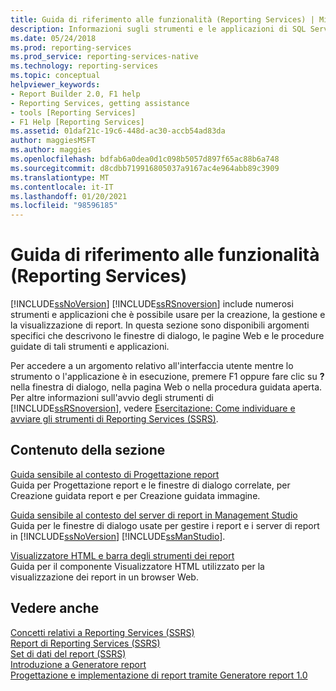 ```yaml
---
title: Guida di riferimento alle funzionalità (Reporting Services) | Microsoft Docs
description: Informazioni sugli strumenti e le applicazioni di SQL Server Reporting Services che è possibile usare per la creazione, la gestione e la visualizzazione di report.
ms.date: 05/24/2018
ms.prod: reporting-services
ms.prod_service: reporting-services-native
ms.technology: reporting-services
ms.topic: conceptual
helpviewer_keywords:
- Report Builder 2.0, F1 help
- Reporting Services, getting assistance
- tools [Reporting Services]
- F1 Help [Reporting Services]
ms.assetid: 01daf21c-19c6-448d-ac30-accb54ad83da
author: maggiesMSFT
ms.author: maggies
ms.openlocfilehash: bdfab6a0dea0d1c098b5057d897f65ac88b6a748
ms.sourcegitcommit: d8cdbb719916805037a9167ac4e964abb89c3909
ms.translationtype: MT
ms.contentlocale: it-IT
ms.lasthandoff: 01/20/2021
ms.locfileid: "98596185"
---
```

# <a name="feature-reference-reporting-services"></a>Guida di riferimento alle funzionalità (Reporting Services)
  [!INCLUDE[ssNoVersion](../includes/ssnoversion-md.md)] [!INCLUDE[ssRSnoversion](../includes/ssrsnoversion-md.md)] include numerosi strumenti e applicazioni che è possibile usare per la creazione, la gestione e la visualizzazione di report. In questa sezione sono disponibili argomenti specifici che descrivono le finestre di dialogo, le pagine Web e le procedure guidate di tali strumenti e applicazioni.  
  
 Per accedere a un argomento relativo all'interfaccia utente mentre lo strumento o l'applicazione è in esecuzione, premere F1 oppure fare clic su **?** nella finestra di dialogo, nella pagina Web o nella procedura guidata aperta. Per altre informazioni sull'avvio degli strumenti di [!INCLUDE[ssRSnoversion](../includes/ssrsnoversion-md.md)], vedere [Esercitazione: Come individuare e avviare gli strumenti di Reporting Services &#40;SSRS&#41;](../reporting-services/tools/tutorial-how-to-locate-and-start-reporting-services-tools-ssrs.md).  
  
## <a name="in-this-section"></a>Contenuto della sezione  
 [Guida sensibile al contesto di Progettazione report](../reporting-services/tools/report-designer-f1-help.md)  
 Guida per Progettazione report e le finestre di dialogo correlate, per Creazione guidata report e per Creazione guidata immagine.  
  
 [Guida sensibile al contesto del server di report in Management Studio](../reporting-services/tools/report-server-in-management-studio-f1-help.md)  
 Guida per le finestre di dialogo usate per gestire i report e i server di report in [!INCLUDE[ssNoVersion](../includes/ssnoversion-md.md)] [!INCLUDE[ssManStudio](../includes/ssmanstudio-md.md)].  
  
 [Visualizzatore HTML e barra degli strumenti dei report](../reporting-services/html-viewer-and-the-report-toolbar.md)  
 Guida per il componente Visualizzatore HTML utilizzato per la visualizzazione dei report in un browser Web.  
  
## <a name="see-also"></a>Vedere anche  
 [Concetti relativi a Reporting Services &#40;SSRS&#41;](../reporting-services/reporting-services-concepts-ssrs.md)   
 [Report di Reporting Services &#40;SSRS&#41;](../reporting-services/reports/reporting-services-reports-ssrs.md)   
 [Set di dati del report &#40;SSRS&#41;](../reporting-services/report-data/report-datasets-ssrs.md)   
 [Introduzione a Generatore report](https://www.databasejournal.com/features/mssql/sql-server-report-builder-3.0.html)   
 [Progettazione e implementazione di report tramite Generatore report 1.0](/previous-versions/sql/sql-server-2008/ms159750(v=sql.100))  
  

